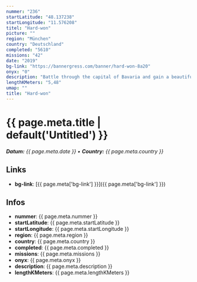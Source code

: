 ```yaml
---
nummer: "236"
startLatitude: "48.137238"
startLongitude: "11.576208"
titel: "Hard-won"
picture: ""
region: "München"
country: "Deutschland"
completed: "5610"
missions: "42"
date: "2019"
bg-link: "https://bannergress.com/banner/hard-won-8a20"
onyx: "0"
description: "Battle through the capital of Bavaria and gain a beautiful banner for your great effort."
lengthKMeters: "5,48"
umap: ""
title: "Hard-won"
---
```

# {{ page.meta.title | default('Untitled') }}

_**Datum:** {{ page.meta.date }} • **Country:** {{ page.meta.country }}_

## Links
- **bg-link**: [{{ page.meta['bg-link'] }}]({{ page.meta['bg-link'] }})

## Infos
- **nummer**: {{ page.meta.nummer }}
- **startLatitude**: {{ page.meta.startLatitude }}
- **startLongitude**: {{ page.meta.startLongitude }}
- **region**: {{ page.meta.region }}
- **country**: {{ page.meta.country }}
- **completed**: {{ page.meta.completed }}
- **missions**: {{ page.meta.missions }}
- **onyx**: {{ page.meta.onyx }}
- **description**: {{ page.meta.description }}
- **lengthKMeters**: {{ page.meta.lengthKMeters }}
